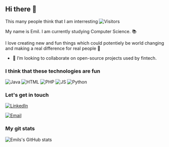 ## Hi there 👋
This many people think that I am interresting ![Visitors](https://komarev.com/ghpvc/?username=eelkjaer)

My name is Emil.
I am currently studying Computer Science. 📚

I love creating new and fun things which could potentiely be world changing and making a real difference for real people 🧙

- 👯 I’m looking to collaborate on open-source projects used by fintech.

### I think that these technologies are fun

![Java](https://img.shields.io/badge/Java-ED8B00?style=for-the-badge&logo=java&logoColor=white)
![HTML](https://img.shields.io/badge/HTML5-E34F26?style=for-the-badge&logo=html5&logoColor=white)
![PHP](https://img.shields.io/badge/PHP-14354C?style=for-the-badge&logo=php&logoColor=white)
![JS](https://img.shields.io/badge/JavaScript-F7DF1E?style=for-the-badge&logo=javascript&logoColor=black)
![Python](https://img.shields.io/badge/Python-14354C?style=for-the-badge&logo=python&logoColor=white)


### Let's get in touch
[![LinkedIn](https://img.shields.io/badge/LinkedIn-0077B5?style=for-the-badge&logo=linkedin&logoColor=white)](https://www.linkedin.com/in/emil-elkjær/)

[![Email](https://img.shields.io/badge/%40-E--mail-blue?style=for-the-badge&logoColor=white)](mailto:emil@evsn.dk)

### My git stats
![Emils's GitHub stats](https://github-readme-stats.vercel.app/api?username=eelkjaer&show_icons=true&theme=dark)
